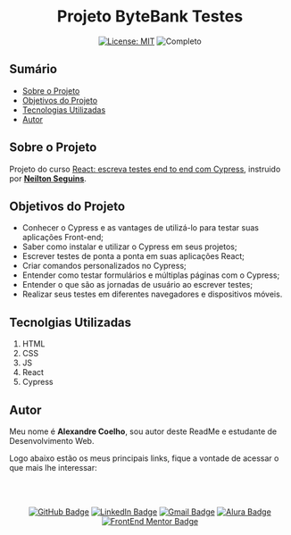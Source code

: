 <h1 align="center"> Projeto ByteBank Testes</h1>

<div align="center">

  <a href="https://github.com/coelhoalexandre/projeto-alura-reacttest-v2-bytebank/blob/master/LICENSE" target="_blank"><img src="https://img.shields.io/badge/License-MIT-yellow.svg" alt="License: MIT"></a> <img src="https://img.shields.io/badge/Completo-lightgreen.svg" alt="Completo">

</div>

## Sumário

- [Sobre o Projeto](#sobre-o-projeto)
- [Objetivos do Projeto](#objetivos-do-projeto)
- [Tecnologias Utilizadas](#tecnolgias-utilizadas)
- [Autor](#autor)

## Sobre o Projeto

Projeto do curso [React: escreva testes end to end com Cypress](https://cursos.alura.com.br/course/react-escreva-testes-end-to-end-cypress), instruido por [**Neilton Seguins**](https://github.com/NeiltonSeguins).

## Objetivos do Projeto

- Conhecer o Cypress e as vantages de utilizá-lo para testar suas aplicações Front-end;
- Saber como instalar e utilizar o Cypress em seus projetos;
- Escrever testes de ponta a ponta em suas aplicações React;
- Criar comandos personalizados no Cypress;
- Entender como testar formulários e múltiplas páginas com o Cypress;
- Entender o que são as jornadas de usuário ao escrever testes;
- Realizar seus testes em diferentes navegadores e dispositivos móveis.

## Tecnolgias Utilizadas

1. HTML
2. CSS
3. JS
4. React
5. Cypress

## Autor
Meu nome é **Alexandre Coelho**, sou autor deste ReadMe e estudante de Desenvolvimento Web. 

Logo abaixo estão os meus principais links, fique a vontade de acessar o que mais lhe interessar:

<br>

<br>

<div align="center">

<a href = "https://github.com/coelhoalexandre"><img src="https://img.shields.io/badge/GitHub-%23333?style=for-the-badge&logo=github&logoColor=white" alt="GitHub Badge"></a>
<a href="https://www.linkedin.com/in/-coelhoalexandre/" target="_blank"><img src="https://img.shields.io/badge/-LinkedIn-%230077B5?style=for-the-badge&logo=linkedin&logoColor=white" alt="LinkedIn Badge"></a>
<a href = "mailto:alexandrecoelhocontato@gmail.com" target="_blank"><img src="https://img.shields.io/badge/-Gmail-critical?style=for-the-badge&logo=gmail&logoColor=white" target="_blank" alt="Gmail Badge"></a>
<a href = "https://cursos.alura.com.br/user/coelhoalexandre" target="_blank"><img src="https://img.shields.io/badge/Alura-0747a6?style=for-the-badge&logo=alura&logoColor=white" target="_blank" alt="Alura Badge"></a>
<a href = "https://www.frontendmentor.io/profile/coelhoalexandre" target="_blank"><img src="https://img.shields.io/badge/Frontend_Mentor-white?style=for-the-badge&logo=frontendmentor&logoColor=blue" alt="FrontEnd Mentor Badge">
